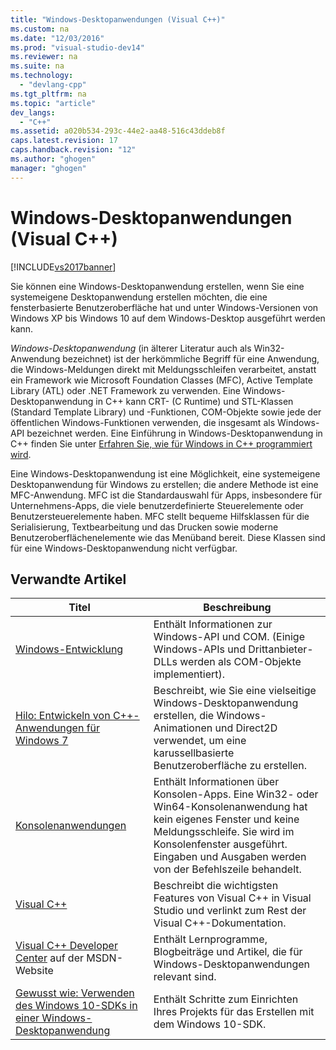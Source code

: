 ```yaml
---
title: "Windows-Desktopanwendungen (Visual C++)"
ms.custom: na
ms.date: "12/03/2016"
ms.prod: "visual-studio-dev14"
ms.reviewer: na
ms.suite: na
ms.technology: 
  - "devlang-cpp"
ms.tgt_pltfrm: na
ms.topic: "article"
dev_langs: 
  - "C++"
ms.assetid: a020b534-293c-44e2-aa48-516c43ddeb8f
caps.latest.revision: 17
caps.handback.revision: "12"
ms.author: "ghogen"
manager: "ghogen"
---
```

# Windows-Desktopanwendungen (Visual C++)
[!INCLUDE[vs2017banner](../assembler/inline/includes/vs2017banner.md)]

Sie können eine Windows\-Desktopanwendung erstellen, wenn Sie eine systemeigene Desktopanwendung erstellen möchten, die eine fensterbasierte Benutzeroberfläche hat und unter Windows\-Versionen von Windows XP bis Windows 10 auf dem Windows\-Desktop ausgeführt werden kann.  
  
 *Windows\-Desktopanwendung* \(in älterer Literatur auch als Win32\-Anwendung bezeichnet\) ist der herkömmliche Begriff für eine Anwendung, die Windows\-Meldungen direkt mit Meldungsschleifen verarbeitet, anstatt ein Framework wie Microsoft Foundation Classes \(MFC\), Active Template Library \(ATL\) oder .NET Framework zu verwenden. Eine Windows\-Desktopanwendung in C\+\+ kann CRT\- \(C Runtime\) und STL\-Klassen \(Standard Template Library\) und \-Funktionen, COM\-Objekte sowie jede der öffentlichen Windows\-Funktionen verwenden, die insgesamt als Windows\-API bezeichnet werden. Eine Einführung in Windows\-Desktopanwendung in C\+\+ finden Sie unter [Erfahren Sie, wie für Windows in C\+\+ programmiert wird](http://go.microsoft.com/fwlink/p/?LinkId=262281).  
  
 Eine Windows\-Desktopanwendung ist eine Möglichkeit, eine systemeigene Desktopanwendung für Windows zu erstellen; die andere Methode ist eine MFC\-Anwendung. MFC ist die Standardauswahl für Apps, insbesondere für Unternehmens\-Apps, die viele benutzerdefinierte Steuerelemente oder Benutzersteuerelemente haben. MFC stellt bequeme Hilfsklassen für die Serialisierung, Textbearbeitung und das Drucken sowie moderne Benutzeroberflächenelemente wie das Menüband bereit. Diese Klassen sind für eine Windows\-Desktopanwendung nicht verfügbar.  
  
## Verwandte Artikel  
  
|Titel|Beschreibung|  
|-----------|------------------|  
|[Windows\-Entwicklung](http://go.microsoft.com/fwlink/p/?LinkId=262282)|Enthält Informationen zur Windows\-API und COM. \(Einige Windows\-APIs und Drittanbieter\-DLLs werden als COM\-Objekte implementiert\).|  
|[Hilo: Entwickeln von C\+\+\-Anwendungen für Windows 7](http://go.microsoft.com/fwlink/p/?LinkId=262284)|Beschreibt, wie Sie eine vielseitige Windows\-Desktopanwendung erstellen, die Windows\-Animationen und Direct2D verwendet, um eine karussellbasierte Benutzeroberfläche zu erstellen.|  
|[Konsolenanwendungen](../windows/console-applications-in-visual-cpp.md)|Enthält Informationen über Konsolen\-Apps. Eine Win32\- oder Win64\-Konsolenanwendung hat kein eigenes Fenster und keine Meldungsschleife. Sie wird im Konsolenfenster ausgeführt. Eingaben und Ausgaben werden von der Befehlszeile behandelt.|  
|[Visual C\+\+](../top/visual-cpp-in-visual-studio-2015.md)|Beschreibt die wichtigsten Features von Visual C\+\+ in Visual Studio und verlinkt zum Rest der Visual C\+\+\-Dokumentation.|  
|[Visual C\+\+ Developer Center](http://go.microsoft.com/fwlink/p/?LinkId=252885) auf der MSDN\-Website|Enthält Lernprogramme, Blogbeiträge und Artikel, die für Windows\-Desktopanwendungen relevant sind.|  
|[Gewusst wie: Verwenden des Windows 10\-SDKs in einer Windows\-Desktopanwendung](../windows/how-to-use-the-windows-10-sdk-in-a-windows-desktop-application.md)|Enthält Schritte zum Einrichten Ihres Projekts für das Erstellen mit dem Windows 10\-SDK.|